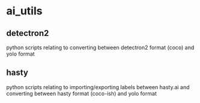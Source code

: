 # ai_utils

## detectron2

python scripts relating to converting between detectron2 format (coco) and yolo format

## hasty

python scripts relating to importing/exporting labels between hasty.ai and converting between hasty format (coco-ish) and yolo format

